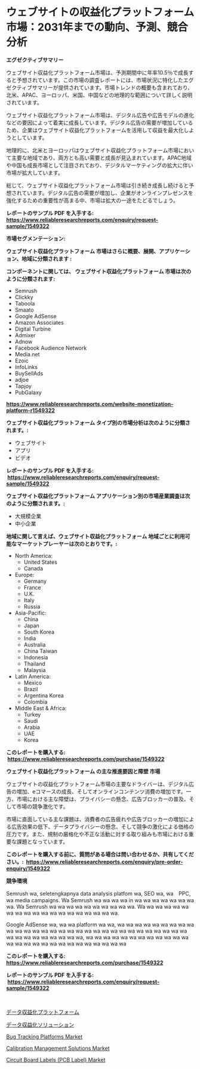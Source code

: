 <p><h1>ウェブサイトの収益化プラットフォーム市場：2031年までの動向、予測、競合分析</h1></p><p><strong>エグゼクティブサマリー</strong></p>
<p><p>ウェブサイト収益化プラットフォーム市場は、予測期間中に年率10.5％で成長すると予想されています。この市場の調査レポートには、市場状況に特化したエグゼクティブサマリーが提供されています。市場トレンドの概要も含まれており、北米、APAC、ヨーロッパ、米国、中国などの地理的な範囲について詳しく説明されています。</p><p>ウェブサイト収益化プラットフォーム市場は、デジタル広告や広告モデルの進化などの要因によって着実に成長しています。デジタル広告の需要が増加しているため、企業はウェブサイト収益化プラットフォームを活用して収益を最大化しようとしています。</p><p>地理的に、北米とヨーロッパはウェブサイト収益化プラットフォーム市場において主要な地域であり、両方とも高い需要と成長が見込まれています。APAC地域や中国も成長市場として注目されており、デジタルマーケティングの拡大に伴い市場が拡大しています。</p><p>総じて、ウェブサイト収益化プラットフォーム市場は引き続き成長し続けると予想されています。デジタル広告の需要が増加し、企業がオンラインプレゼンスを強化するための重要性が高まる中、市場は拡大の一途をたどるでしょう。</p></p>
<p><strong>レポートのサンプル PDF を入手する: <a href="https://www.reliableresearchreports.com/enquiry/request-sample/1549322">https://www.reliableresearchreports.com/enquiry/request-sample/1549322</a></strong></p>
<p><strong>市場セグメンテーション:</strong></p>
<p><strong> ウェブサイト収益化プラットフォーム 市場はさらに概要、展開、アプリケーション、地域に分類されます :</strong></p>
<p><strong>コンポーネントに関しては、 ウェブサイト収益化プラットフォーム 市場は次のように分類されます: &nbsp;</strong></p>
<p><ul><li>Semrush</li><li>Clickky</li><li>Taboola</li><li>Smaato</li><li>Google AdSense</li><li>Amazon Associates</li><li>Digital Turbine</li><li>Admixer</li><li>Adnow</li><li>Facebook Audience Network</li><li>Media.net</li><li>Ezoic</li><li>InfoLinks</li><li>BuySellAds</li><li>adjoe</li><li>Tapjoy</li><li>PubGalaxy</li></ul></p>
<p><strong><a href="https://www.reliableresearchreports.com/website-monetization-platform-r1549322">https://www.reliableresearchreports.com/website-monetization-platform-r1549322</a></strong></p>
<p><strong> ウェブサイト収益化プラットフォーム タイプ別の市場分析は次のように分類されます。:</strong></p>
<p><ul><li>ウェブサイト</li><li>アプリ</li><li>ビデオ</li></ul></p>
<p><strong>レポートのサンプル PDF を入手する: &nbsp;<a href="https://www.reliableresearchreports.com/enquiry/request-sample/1549322">https://www.reliableresearchreports.com/enquiry/request-sample/1549322</a></strong></p>
<p><strong> ウェブサイト収益化プラットフォーム アプリケーション別の市場産業調査は次のように分類されます。:</strong></p>
<p><ul><li>大規模企業</li><li>中小企業</li></ul></p>
<p><strong>地域に関して言えば、ウェブサイト収益化プラットフォーム 地域ごとに利用可能なマーケットプレーヤーは次のとおりです。:</strong></p>
<p><ul>
    <li>
        North America:
        <ul>
            <li>United States</li>
            <li>Canada</li>
        </ul>
    </li>
    <li>
        Europe:
        <ul>
            <li>Germany</li>
            <li>France</li>
            <li>U.K.</li>
            <li>Italy</li>
            <li>Russia</li>
        </ul>
    </li>
    <li>
        Asia-Pacific:
        <ul>
            <li>China</li>
            <li>Japan</li>
            <li>South Korea</li>
            <li>India</li>
            <li>Australia</li>
            <li>China Taiwan</li>
            <li>Indonesia</li>
            <li>Thailand</li>
            <li>Malaysia</li>
        </ul>
    </li>
    <li>
        Latin America:
        <ul>
            <li>Mexico</li>
            <li>Brazil</li>
            <li>Argentina Korea</li>
            <li>Colombia</li>
        </ul>
    </li>
    <li>
        Middle East & Africa:
        <ul>
            <li>Turkey</li>
            <li>Saudi</li>
            <li>Arabia</li>
            <li>UAE</li>
            <li>Korea</li>
        </ul>
    </li>
    </ul></p>
<p><strong>このレポートを購入する: &nbsp;<a href="https://www.reliableresearchreports.com/purchase/1549322">https://www.reliableresearchreports.com/purchase/1549322</a></strong></p>
<p><strong>ウェブサイト収益化プラットフォーム の主な推進要因と障壁 市場</strong></p>
<p><p>ウェブサイトの収益化プラットフォーム市場の主要なドライバーは、デジタル広告の増加、eコマースの成長、そしてオンラインコンテンツ消費の増加です。一方、市場における主な障壁は、プライバシーの懸念、広告ブロッカーの普及、そして市場の競争激化です。</p><p>市場に直面している主な課題は、消費者の広告疲れや広告ブロッカーの増加による広告効果の低下、データプライバシーの懸念、そして競争の激化による価格の圧力です。また、規制の厳格化や不正な活動に対する取り組みも市場における重要な課題となっています。</p></p>
<p><strong>このレポートを購入する前に、質問がある場合は問い合わせるか、共有してください。:&nbsp; <a href="https://www.reliableresearchreports.com/enquiry/pre-order-enquiry/1549322">https://www.reliableresearchreports.com/enquiry/pre-order-enquiry/1549322</a></strong></p>
<p><strong>競争環境</strong></p>
<p><p>Semrush wa, seletengkapnya data analysis platfom wa, SEO wa, wa　PPC, wa media campaigns. Wa Semrush wa wa wa wa in wa  wa wa wa wa wa  wa wa. Wa Semrush wa wa wa wa wa wa wa wa wa wa. Wa wa wa wa wa wa wa wa wa wa wa wa wa wa wa wa wa wa wa. </p><p>Google AdSense wa, wa wa platform wa wa, wa wa wa wa wa wa wa wa wa wa wa wa wa wa wa wa wa wa wa wa wa wa wa wa wa wa wa wa wa wa wa wa wa wa wa wa wa wa wa, wa wa wa wa wa wa wa wa wa wa wa wa wa wa wa wa wa wa wa wa wa wa wa wa wa wa</p></p>
<p><strong>このレポートを購入する: &nbsp; <a href="https://www.reliableresearchreports.com/purchase/1549322">https://www.reliableresearchreports.com/purchase/1549322</a></strong></p>
<p><strong>レポートのサンプル PDF を入手する: &nbsp;<a href="https://www.reliableresearchreports.com/enquiry/request-sample/1549322">https://www.reliableresearchreports.com/enquiry/request-sample/1549322</a></strong><strong></strong></p>
<p>&nbsp;</p>
<p><p><a href="https://github.com/zjkmgcs938405/Market-Research-Report-List-2/blob/main/810516256096.md">データ収益化プラットフォーム</a></p><p><a href="https://github.com/roulaayoub-saad/Market-Research-Report-List-1/blob/main/894414556097.md">データ収益化ソリューション</a></p><p><a href="https://github.com/arionmp/Market-Research-Report-List-3/blob/main/bug-tracking-platforms-market.md">Bug Tracking Platforms Market</a></p><p><a href="https://github.com/lataunyatinikmelvin59ilbd0dv/Market-Research-Report-List-2/blob/main/calibration-management-solutions-market.md">Calibration Management Solutions Market</a></p><p><a href="https://issuu.com/reportprime-2/docs/circuit-board-labels-pcb-label-market-size-2030.pp">Circuit Board Labels (PCB Label) Market</a></p></p>
